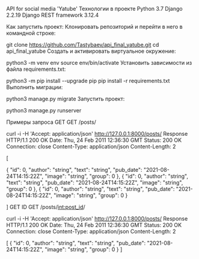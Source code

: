 API for social media 'Yatube'
Технологии в проекте
Python 3.7
Django 2.2.19
Django REST framework 3.12.4

Как запустить проект:
Клонировать репозиторий и перейти в него в командной строке:

git clone https://github.com/Tastybaev/api_final_yatube.git
cd api_final_yatube
Cоздать и активировать виртуальное окружение:

python3 -m venv env
source env/bin/activate
Установить зависимости из файла requirements.txt:

python3 -m pip install --upgrade pip
pip install -r requirements.txt
Выполнить миграции:

python3 manage.py migrate
Запустить проект:

python3 manage.py runserver

Примеры запроса
GET
GET /posts/

curl -i -H 'Accept: application/json' http://127.0.0.1:8000/posts/
Response
HTTP/1.1 200 OK
Date: Thu, 24 Feb 2011 12:36:30 GMT
Status: 200 OK
Connection: close
Content-Type: application/json
Content-Length: 2

[

{
    "id": 0,
    "author": "string",
    "text": "string",
    "pub_date": "2021-08-24T14:15:22Z",
    "image": "string",
    "group": 0
},
{
    "id": 0,
    "author": "string",
    "text": "string",
    "pub_date": "2021-08-24T14:15:22Z",
    "image": "string",
    "group": 0
},
{
    "id": 0,
    "author": "string",
    "text": "string",
    "pub_date": "2021-08-24T14:15:22Z",
    "image": "string",
    "group": 0
}

]
GET ID
GET /posts/<int:post_id>/

curl -i -H 'Accept: application/json' http://127.0.0.1:8000/posts/
Response
HTTP/1.1 200 OK
Date: Thu, 24 Feb 2011 12:36:30 GMT
Status: 200 OK
Connection: close
Content-Type: application/json
Content-Length: 2

[
    {
    "id": 0,
    "author": "string",
    "text": "string",
    "pub_date": "2021-08-24T14:15:22Z",
    "image": "string",
    "group": 0
    }
]
